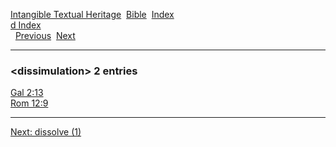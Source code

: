 [Intangible Textual Heritage](../../index)  [Bible](../index) 
[Index](index)   
[d Index](_d_)  
  [Previous](c03262)  [Next](c03264) 

------------------------------------------------------------------------

### &lt;dissimulation&gt; 2 entries

[Gal 2:13](../kjv/gal002.htm#013)  
[Rom 12:9](../kjv/rom012.htm#009)  

------------------------------------------------------------------------

[Next: dissolve (1)](c03264)
